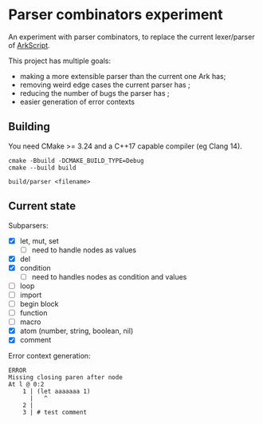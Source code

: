 # Parser combinators experiment

An experiment with parser combinators, to replace the current lexer/parser of [ArkScript](https://github.com/ArkScript-lang/Ark).

This project has multiple goals:
- making a more extensible parser than the current one Ark has;
- removing weird edge cases the current parser has ;
- reducing the number of bugs the parser has ;
- easier generation of error contexts

## Building

You need CMake >= 3.24 and a C++17 capable compiler (eg Clang 14).

```shell
cmake -Bbuild -DCMAKE_BUILD_TYPE=Debug
cmake --build build

build/parser <filename>
```

## Current state

Subparsers:
- [x] let, mut, set
  - [ ] need to handle nodes as values
- [x] del
- [x] condition
  - [ ] need to handles nodes as condition and values
- [ ] loop
- [ ] import
- [ ] begin block
- [ ] function
- [ ] macro
- [x] atom (number, string, boolean, nil)
- [x] comment

Error context generation:
```
ERROR
Missing closing paren after node
At l @ 0:2
    1 | (let aaaaaaa 1)
      |   ^
    2 | 
    3 | # test comment
```
